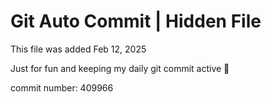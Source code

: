 # Git Auto Commit | Hidden File

This file was added Feb 12, 2025

Just for fun and keeping my daily git commit active 🤪

commit number: 409966
